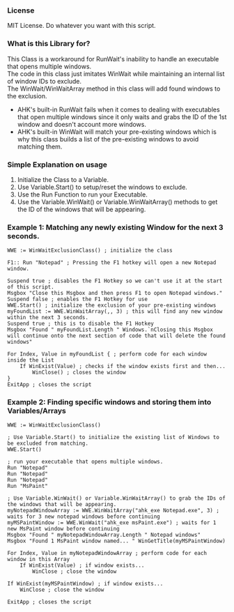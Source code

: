 ### License
MIT License. Do whatever you want with this script.

### What is this Library for?
This Class is a workaround for RunWait's inability to handle an executable that opens multiple windows.  
The code in this class just imitates WinWait while maintaining an internal list of window IDs to exclude.  
The WinWait/WinWaitArray method in this class will add found windows to the exclusion.  
* AHK's built-in RunWait fails when it comes to dealing with executables that open multiple windows since it only waits and grabs the ID of the 1st window and doesn't account more windows.  
* AHK's built-in WinWait will match your pre-existing windows which is why this class builds a list of the pre-existing windows to avoid matching them.

### Simple Explanation on usage
1. Initialize the Class to a Variable.
2. Use Variable.Start() to setup/reset the windows to exclude.
3. Use the Run Function to run your Executable.
4. Use the Variable.WinWait() or Variable.WinWaitArray() methods to get the ID of the windows that will be appearing.

### Example 1: Matching any newly existing Window for the next 3 seconds.
```
WWE := WinWaitExclusionClass() ; initialize the class

F1:: Run "Notepad" ; Pressing the F1 hotkey will open a new Notepad window.

Suspend true ; disables the F1 Hotkey so we can't use it at the start of this script.
Msgbox "Close this Msgbox and then press F1 to open Notepad windows."
Suspend false ; enables the F1 Hotkey for use
WWE.Start() ; initialize the exclusion of your pre-existing windows
myFoundList := WWE.WinWaitArray(,, 3) ; this will find any new window within the next 3 seconds.
Suspend true ; this is to disable the F1 Hotkey
Msgbox "Found " myFoundList.Length " Windows.`nClosing this Msgbox will continue onto the next section of code that will delete the found windows"

For Index, Value in myFoundList { ; perform code for each window inside the List
    If WinExist(Value) ; checks if the window exists first and then...
        WinClose() ; closes the window
}
ExitApp ; closes the script
```

### Example 2: Finding specific windows and storing them into Variables/Arrays
```
WWE := WinWaitExclusionClass()

; Use Variable.Start() to initialize the existing list of Windows to be excluded from matching.
WWE.Start()

; run your executable that opens multiple windows.
Run "Notepad"
Run "Notepad"
Run "Notepad"
Run "MsPaint"

; Use Variable.WinWait() or Variable.WinWaitArray() to grab the IDs of the windows that will be appearing.
myNotepadWindowArray := WWE.WinWaitArray("ahk_exe Notepad.exe", 3) ; waits for 3 new notepad windows before continuing
myMSPaintWindow := WWE.WinWait("ahk_exe msPaint.exe") ; waits for 1 new MsPaint window before continuing
Msgbox "Found " myNotepadWindowArray.Length " Notepad windows"
Msgbox "Found 1 MsPaint window named... " WinGetTitle(myMSPaintWindow)

For Index, Value in myNotepadWindowArray ; perform code for each window in this Array
    If WinExist(Value) ; if window exists...
        WinClose ; close the window

If WinExist(myMSPaintWindow) ; if window exists...
    WinClose ; close the window

ExitApp ; closes the script
```
